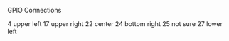 GPIO Connections

 4	upper left
17      upper right 
22	center 
24	bottom right
25	not sure
27	lower left


